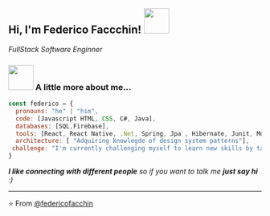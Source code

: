 <h2> Hi, I'm Federico Faccchin! <img src="https://media.giphy.com/media/l4KhQo2MESJkc6QbS/giphy.gif" width="50"></h2>
<p><em>FullStack Software Enginner</em></p>

### <img src="https://media.giphy.com/media/VgCDAzcKvsR6OM0uWg/giphy.gif" width="50"> A little more about me...  

```javascript
const federico = {
  pronouns: "he" | "him",
  code: [Javascript HTML, CSS, C#, Java],
  databases: [SQL,Firebase],
  tools: [React, React Native, .Net, Spring, Jpa , Hibernate, Junit, Mockito, Styled-Components],
  architecture: [ "Adquiring knowlegde of design system patterns"],
 challenge: "I'm currently challenging myself to learn new skills by taking courses of Java, Data Structure and Algorithms , Spring , and more to improve myself and be a better programmer."
}
```

<em><b>I like connecting with different people</b> so if you want to talk me <b>just say hi</b> :)</em>

---

⭐️ From [@federicofacchin](https://github.com/federicofacchin)
